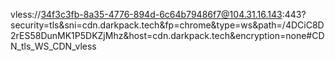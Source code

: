 vless://34f3c3fb-8a35-4776-894d-6c64b79486f7@104.31.16.143:443?security=tls&sni=cdn.darkpack.tech&fp=chrome&type=ws&path=/4DCiC8D2rES58DunMK1P5DKZjMhz&host=cdn.darkpack.tech&encryption=none#CDN_tls_WS_CDN_vless
